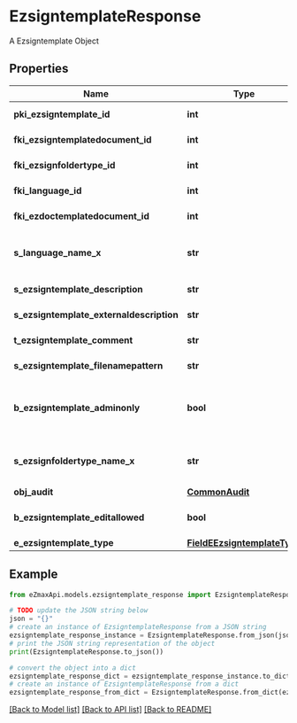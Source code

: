 # EzsigntemplateResponse

A Ezsigntemplate Object

## Properties

Name | Type | Description | Notes
------------ | ------------- | ------------- | -------------
**pki_ezsigntemplate_id** | **int** | The unique ID of the Ezsigntemplate | 
**fki_ezsigntemplatedocument_id** | **int** | The unique ID of the Ezsigntemplatedocument | [optional] 
**fki_ezsignfoldertype_id** | **int** | The unique ID of the Ezsignfoldertype. | [optional] 
**fki_language_id** | **int** | The unique ID of the Language.  Valid values:  |Value|Description| |-|-| |1|French| |2|English| | 
**fki_ezdoctemplatedocument_id** | **int** | The unique ID of the Ezdoctemplatedocument | [optional] 
**s_language_name_x** | **str** | The Name of the Language in the language of the requester | 
**s_ezsigntemplate_description** | **str** | The description of the Ezsigntemplate | 
**s_ezsigntemplate_externaldescription** | **str** | The external description of the Ezsigntemplate | [optional] 
**t_ezsigntemplate_comment** | **str** | The comment of the Ezsigntemplate | [optional] 
**s_ezsigntemplate_filenamepattern** | **str** | The filename pattern of the Ezsigntemplate | [optional] 
**b_ezsigntemplate_adminonly** | **bool** | Whether the Ezsigntemplate can be accessed by admin users only (eUserType&#x3D;Normal) | 
**s_ezsignfoldertype_name_x** | **str** | The name of the Ezsignfoldertype in the language of the requester | [optional] 
**obj_audit** | [**CommonAudit**](CommonAudit.md) |  | 
**b_ezsigntemplate_editallowed** | **bool** | Whether the Ezsigntemplate if allowed to edit or not | 
**e_ezsigntemplate_type** | [**FieldEEzsigntemplateType**](FieldEEzsigntemplateType.md) |  | [optional] 

## Example

```python
from eZmaxApi.models.ezsigntemplate_response import EzsigntemplateResponse

# TODO update the JSON string below
json = "{}"
# create an instance of EzsigntemplateResponse from a JSON string
ezsigntemplate_response_instance = EzsigntemplateResponse.from_json(json)
# print the JSON string representation of the object
print(EzsigntemplateResponse.to_json())

# convert the object into a dict
ezsigntemplate_response_dict = ezsigntemplate_response_instance.to_dict()
# create an instance of EzsigntemplateResponse from a dict
ezsigntemplate_response_from_dict = EzsigntemplateResponse.from_dict(ezsigntemplate_response_dict)
```
[[Back to Model list]](../README.md#documentation-for-models) [[Back to API list]](../README.md#documentation-for-api-endpoints) [[Back to README]](../README.md)



